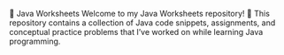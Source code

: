 🧾 Java Worksheets
Welcome to my Java Worksheets repository! 👋
This repository contains a collection of Java code snippets, assignments, and conceptual practice problems that I’ve worked on while learning Java programming.
